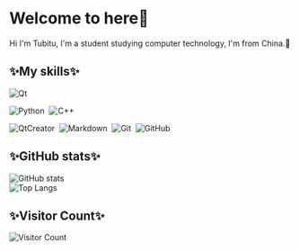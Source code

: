 # Welcome to here🥰

Hi I'm Tubitu, I'm a student studying computer technology, I'm from China.🌹

## ✨My skills✨
![Qt](https://img.shields.io/badge/Qt-24292e?style=flat-square&logo=Qt&labelColor=24292e&color=474d56)&nbsp;

![Python](https://img.shields.io/badge/Python-24292e?style=flat-square&logo=python&labelColor=24292e&color=474d56)&nbsp;
![C++](https://img.shields.io/badge/C++-24292e?style=flat-square&logo=cplusplus&labelColor=24292e&color=474d56)&nbsp;

![QtCreator](https://img.shields.io/badge/QtCreator-24292e?style=flat-square&logo=Qt)&nbsp;
![Markdown](https://img.shields.io/badge/Markdown-24292e?style=flat-square&logo=markdown)&nbsp;
![Git](https://img.shields.io/badge/Git-24292e?style=flat-square&logo=git)&nbsp;
![GitHub](https://img.shields.io/badge/GitHub-24292e?style=flat-square&logo=github)&nbsp;

## ✨GitHub stats✨
![GitHub stats](https://github-readme-stats.vercel.app/api?username=Tubitu&show_icons=true&theme=transparent)<br/>
![Top Langs](https://github-readme-stats.vercel.app/api/top-langs/?username=Tubitu&layout=compact)<br/>


## ✨Visitor Count✨
![Visitor Count](https://profile-counter.glitch.me/tubitu/count.svg)

